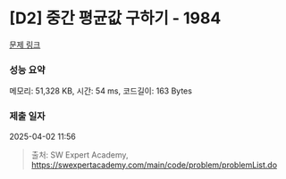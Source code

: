 # [D2] 중간 평균값 구하기 - 1984 

[문제 링크](https://swexpertacademy.com/main/code/problem/problemDetail.do?contestProbId=AV5Pw_-KAdcDFAUq) 

### 성능 요약

메모리: 51,328 KB, 시간: 54 ms, 코드길이: 163 Bytes

### 제출 일자

2025-04-02 11:56



> 출처: SW Expert Academy, https://swexpertacademy.com/main/code/problem/problemList.do